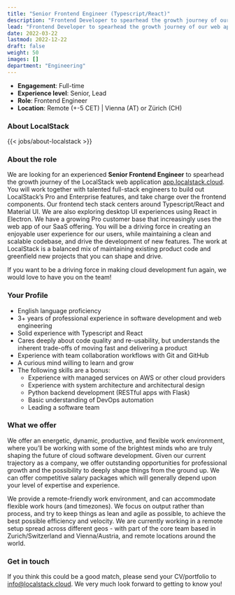 ```yaml
---
title: "Senior Frontend Engineer (Typescript/React)"
description: "Frontend Developer to spearhead the growth journey of our web application."
lead: "Frontend Developer to spearhead the growth journey of our web application."
date: 2022-03-22
lastmod: 2022-12-22
draft: false
weight: 50
images: []
department: "Engineering"
---
```


* **Engagement**: Full-time
* **Experience level**: Senior, Lead
* **Role**: Frontend Engineer
* **Location**: Remote (+-5 CET) | Vienna (AT) or Zürich (CH)

### About LocalStack

{{< jobs/about-localstack >}}

### About the role

We are looking for an experienced **Senior Frontend Engineer** to spearhead the growth journey of the LocalStack web application [app.localstack.cloud](https://app.localstack.cloud).
You will work together with talented full-stack engineers to build out LocalStack’s Pro and Enterprise features, and take charge over the frontend components.
Our frontend tech stack centers around Typescript/React and Material UI.
We are also exploring desktop UI experiences using React in Electron.
We have a growing Pro customer base that increasingly uses the web app of our SaaS offering.
You will be a driving force in creating an enjoyable user experience for our users, while maintaining a clean and scalable codebase, and drive the development of new features.
The work at LocalStack is a balanced mix of maintaining existing product code and greenfield new projects that you can shape and drive.

If you want to be a driving force in making cloud development fun again, we would love to have you on the team!

### Your Profile

- English language proficiency
- 3+ years of professional experience in software development and web engineering
- Solid experience with Typescript and React
- Cares deeply about code quality and re-usability, but understands the inherent trade-offs of moving fast and delivering a product
- Experience with team collaboration workflows with Git and GitHub
- A curious mind willing to learn and grow
- The following skills are a bonus:
    - Experience with managed services on AWS or other cloud providers
    - Experience with system architecture and architectural design
    - Python backend development (RESTful apps with Flask)
    - Basic understanding of DevOps automation
    - Leading a software team

### What we offer

We offer an energetic, dynamic, productive, and flexible work environment, where you’ll be working with some of the brightest minds who are truly shaping the future of cloud software development. Given our current trajectory as a company, we offer outstanding opportunities for professional growth and the possibility to deeply shape things from the ground up. We can offer competitive salary packages which will generally depend upon your level of expertise and experience.

We provide a remote-friendly work environment, and can accommodate flexible work hours (and timezones). We focus on output rather than process, and try to keep things as lean and agile as possible, to achieve the best possible efficiency and velocity. We are currently working in a remote setup spread across different geos - with part of the core team based in Zurich/Switzerland and Vienna/Austria, and remote locations around the world.

### Get in touch

If you think this could be a good match, please send your CV/portfolio to <a href="mailto:info@localstack.cloud">info@localstack.cloud</a>. We very much look forward to getting to know you!
